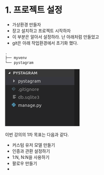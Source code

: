 # 1. 프로젝트 설정

* 가상환경 만들자
* 장고 설치하고 프로젝트 시작하자
* 이 부분은 알아서 설정하라. 난 아래처럼 만들었고 
* git은 아래 작업환경에서 초기화 했다.

```text
.
├── myvenv
└── pystagram
```

![](../.gitbook/assets/image%20%2831%29.png)

이번 강의의 1차 목표는 다음과 같다.

* 커스텀 유저 모델 만들기
* 인증과 관환 설정하기
* 1:N, N:N을 사용하기
* 팔로우 만들기
* 
